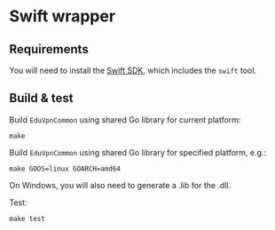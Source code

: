 # Swift wrapper

## Requirements

You will need to install the [Swift SDK](https://www.swift.org/getting-started), which includes the `swift` tool.

## Build & test

Build `EduVpnCommon` using shared Go library for current platform:

```shell
make
```

Build `EduVpnCommon` using shared Go library for specified platform, e.g.:

```shell
make GOOS=linux GOARCH=amd64
```

On Windows, you will also need to generate a .lib for the .dll.

Test:

```shell
make test
```
